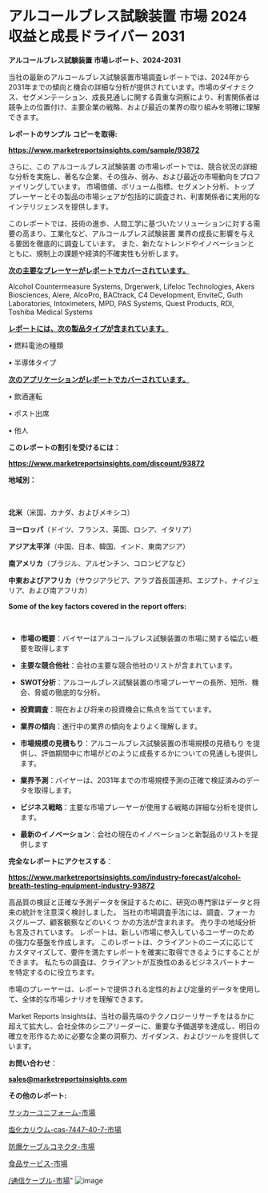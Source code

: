 # アルコールブレス試験装置 市場 2024 収益と成長ドライバー 2031

<strong>アルコールブレス試験装置 市場レポート、2024-2031</strong>

当社の最新のアルコールブレス試験装置市場調査レポートでは、2024年から2031年までの傾向と機会の詳細な分析が提供されています。市場のダイナミクス、セグメンテーション、成長見通しに関する貴重な洞察により、利害関係者は競争上の位置付け、主要企業の戦略、および最近の業界の取り組みを明確に理解できます。



<strong>レポートのサンプル コピーを取得:</strong> <a href=https://www.marketreportsinsights.com/sample/93872>

<strong><u>https://www.marketreportsinsights.com/sample/93872</u></strong></a>

さらに、この アルコールブレス試験装置 の市場レポートでは、競合状況の詳細な分析を実施し、著名な企業、その強み、弱み、および最近の市場動向をプロファイリングしています。 市場価値、ボリューム指標、セグメント分析、トッププレーヤーとその製品の市場シェアが包括的に調査され、利害関係者に実用的なインテリジェンスを提供します。

このレポートでは、技術の進歩、人間工学に基づいたソリューションに対する需要の高まり、工業化など、アルコールブレス試験装置 業界の成長に影響を与える要因を徹底的に調査しています。 また、新たなトレンドやイノベーションとともに、規制上の課題や経済的不確実性も分析します。



<strong><u>次の主要なプレーヤーがレポートでカバーされています。</u></strong>

Alcohol Countermeasure Systems, Drgerwerk, Lifeloc Technologies, Akers Biosciences, Alere, AlcoPro, BACtrack, C4 Development, EnviteC, Guth Laboratories, Intoximeters, MPD, PAS Systems, Quest Products, RDI, Toshiba Medical Systems



<strong><u><b>レポートには、次の製品タイプが含まれています。</b></u></strong>

• 燃料電池の種類

• 半導体タイプ



<strong><u><b>次のアプリケーションがレポートでカバーされています。</b></u></strong>

• 飲酒運転

• ポスト出席

• 他人



<strong><b>このレポートの割引を受けるには：</b></strong>

<a href=https://www.marketreportsinsights.com/discount/93872>

<strong><u>https://www.marketreportsinsights.com/discount/93872</u></strong></a>



<strong>地域別：</strong>

<strong> </strong>



<strong>北米</strong>（米国、カナダ、およびメキシコ）



<strong>ヨーロッパ</strong>（ドイツ、フランス、英国、ロシア、イタリア）



<strong>アジア太平洋</strong>（中国、日本、韓国、インド、東南アジア）



<strong>南アメリカ</strong>（ブラジル、アルゼンチン、コロンビアなど）



<strong>中東およびアフリカ</strong>（サウジアラビア、アラブ首長国連邦、エジプト、ナイジェリア、および南アフリカ）



<strong>Some of the key factors covered in the report offers:</strong>

<strong> </strong>
<ul>
  <li>

<strong>市場の概要</strong>：バイヤーはアルコールブレス試験装置の市場に関する幅広い概要を取得します</li>
  <li>

<strong>主要な競合他社</strong>：会社の主要な競合他社のリストが含まれています。</li>
  <li>

<strong>SWOT分析</strong>：アルコールブレス試験装置の市場プレーヤーの長所、短所、機会、脅威の徹底的な分析。</li>
  <li>

<strong>投資調査</strong>：現在および将来の投資機会に焦点を当てています。</li>
  <li>

<strong>業界の傾向</strong>：進行中の業界の傾向をよりよく理解します。</li>
  <li>

<strong>市場規模の見積もり</strong>：アルコールブレス試験装置の市場規模の見積もり を提供し、評価期間中に市場がどのように成長するかについての見通しも提供します。</li>
  <li>

<strong>業界予測</strong>：バイヤーは、2031年までの市場規模予測の正確で検証済みのデータを取得します。</li>
  <li>

<strong>ビジネス戦略</strong>：主要な市場プレーヤーが使用する戦略の詳細な分析を提供します。</li>
  <li>

<strong>最新のイノベーション</strong>：会社の現在のイノベーションと新製品のリストを提供します</li>
</ul>


<strong>完全なレポートにアクセスする</strong>：

<a href=https://www.marketreportsinsights.com/industry-forecast/alcohol-breath-testing-equipment-industry-93872>

<strong><u>https://www.marketreportsinsights.com/industry-forecast/alcohol-breath-testing-equipment-industry-93872</u></strong></a>

高品質の検証と正確な予測データを保証するために、研究の専門家はデータと将来の統計を注意深く検討しました。 当社の市場調査手法には、調査、フォーカスグループ、顧客観察などのいくつ かの方法が含まれます。 売り手の地域分析も言及されています。 レポートは、新しい市場に参入しているユーザーのための強力な基盤を作成します。 このレポートは、クライアントのニーズに応じてカスタマイズして、要件を満たすレポートを確実に取得できるようにすることができます。 私たちの調査は、クライアントが互換性のあるビジネスパートナーを特定するのに役立ちます。

市場のプレーヤーは、レポートで提供される定性的および定量的データを使用して、全体的な市場シナリオを理解できます。

Market Reports Insightsは、当社の最先端のテクノロジーリサーチをはるかに超えて拡大し、会社全体のシニアリーダーに、重要な予備選挙を達成し、明日の確立を形作るために必要な企業の洞察力、ガイダンス、およびツールを提供しています。



<strong><b>お問い合わせ</b></strong>：

<a href=mailto:sales@marketreportsinsights.com>

<strong><u>sales@marketreportsinsights.com</u></strong></a>



<strong>その他のレポート:</strong>

<a href=https://www.linkedin.com/pulse/サッカーユニフォーム-市場-2023-swot-分析と成長率-2030-0xb6f/>サッカーユニフォーム-市場</a>

<a href=https://www.linkedin.com/pulse/塩化カリウム-cas-7447-40-7-市場-2030-年までの需要に焦点を当てた-piy6f/>塩化カリウム-cas-7447-40-7-市場</a>

<a href=https://www.linkedin.com/pulse/防爆ケーブルコネクタ-市場-2023-総合分析と事業成長戦略-2030-ajwlf/>防爆ケーブルコネクタ-市場</a>

<a href=https://www.linkedin.com/pulse/食品サービス-市場-2023-総利益と主要ベンダー-2030-data-dive-discoveries-24-analysis-bqs6f/>食品サービス-市場</a>

<a href=https://www.linkedin.com/pulse//通信ケーブル-市場-2023-収益と成長ドライバー-2030-pr-news-hub-lgfxf/>/通信ケーブル-市場</a>"
![image](https://github.com/gayatriri2/Market-Trends/assets/166717496/853df678-e8e1-4483-9f89-dc3ebb0484fd)
